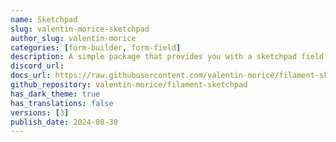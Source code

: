 ```yaml
---
name: Sketchpad
slug: valentin-morice-sketchpad
author_slug: valentin-morice
categories: [form-builder, form-field]
description: A simple package that provides you with a sketchpad field.
discord_url: 
docs_url: https://raw.githubusercontent.com/valentin-morice/filament-sketchpad/1.0.0/README.md
github_repository: valentin-morice/filament-sketchpad
has_dark_theme: true
has_translations: false
versions: [3]
publish_date: 2024-08-30
---
```

